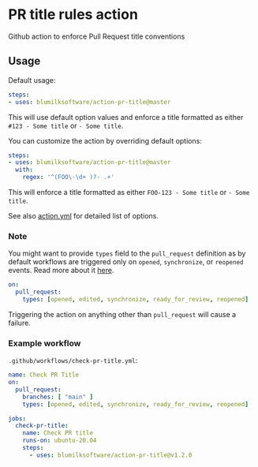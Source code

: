 # PR title rules action

Github action to enforce Pull Request title conventions

## Usage

Default usage:

```yaml
steps:
- uses: blumilksoftware/action-pr-title@master
```

This will use default option values and enforce a title formatted as either `#123 - Some title` or `- Some title`.

You can customize the action by overriding default options:

```yaml
steps:
- uses: blumilksoftware/action-pr-title@master
  with:
    regex: '^(FOO\-\d+ )?- .+'
```

This will enforce a title formatted as either `FOO-123 - Some title` or `- Some title`.

See also [action.yml](./action.yml) for detailed list of options.

### Note

You might want to provide `types` field to the `pull_request` definition as by default workflows are triggered only
on `opened`, `synchronize`, or `reopened` events. Read more about
it [here](https://docs.github.com/en/free-pro-team@latest/actions/reference/events-that-trigger-workflows#pull_request).

```yaml
on:
  pull_request:
    types: [opened, edited, synchronize, ready_for_review, reopened]
```

Triggering the action on anything other than `pull_request` will cause a failure.

### Example workflow

`.github/workflows/check-pr-title.yml`:

```yaml
name: Check PR Title
on:
  pull_request:
    branches: [ "main" ]
    types: [opened, edited, synchronize, ready_for_review, reopened]

jobs:
  check-pr-title:
    name: Check PR title
    runs-on: ubuntu-20.04
    steps:
      - uses: blumilksoftware/action-pr-title@v1.2.0
```
